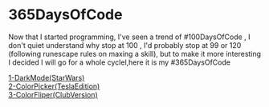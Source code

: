 # 365DaysOfCode
 Now that I started programming, I've seen a trend of   #100DaysOfCode , I don't quiet understand why stop at 100 , I'd probably stop at 99 or 120 (following runescape rules on maxing a skill), but to make it more interesting I decided I will go for a whole cyclel,here it is my #365DaysOfCode


[1-DarkMode(StarWars)](https://github.com/deivmaik/365DaysOfCode/tree/1-DarkMode(StarWars)/)<br>
[2-ColorPicker(TeslaEdition)](https://github.com/deivmaik/365DaysOfCode/tree/2-ColorPicker(TeslaEdition))<br>
[3-ColorFliper(ClubVersion)](https://github.com/deivmaik/365DaysOfCode/tree/3-ColorFliper(ClubVersion))
